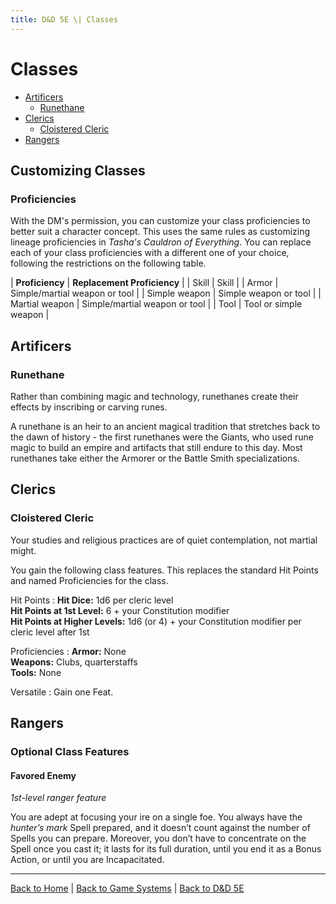 ```yaml
---
title: D&D 5E \| Classes
---
```


# Classes

- [Artificers](#artificers)
  - [Runethane](#runethane)
- [Clerics](#clerics)
  - [Cloistered Cleric](#cloistered-cleric)
- [Rangers](#rangers)

## Customizing Classes

### Proficiencies

With the DM's permission, you can customize your class proficiencies to better suit a character concept. This uses the same rules as customizing lineage proficiencies in *Tasha's Cauldron of Everything*. You can replace each of your class proficiencies with a different one of your choice, following the restrictions on the following table.

| **Proficiency** | **Replacement Proficiency** |
| Skill | Skill |
| Armor | Simple/martial weapon or tool |
| Simple weapon | Simple weapon or tool |
| Martial weapon | Simple/martial weapon or tool |
| Tool | Tool or simple weapon |

## Artificers

### Runethane

Rather than combining magic and technology, runethanes create their effects by inscribing or carving runes.

A runethane is an heir to an ancient magical tradition that stretches back to the dawn of history - the first runethanes were the Giants, who used rune magic to build an empire and artifacts that still endure to this day. Most runethanes take either the Armorer or the Battle Smith specializations.

## Clerics

### Cloistered Cleric

Your studies and religious practices are of quiet contemplation, not martial might.

You gain the following class features. This replaces the standard Hit Points and named Proficiencies for the class.

Hit Points
  : **Hit Dice:** 1d6 per cleric level<br>
    **Hit Points at 1st Level:** 6 + your Constitution modifier<br>
    **Hit Points at Higher Levels:** 1d6 (or 4) + your Constitution modifier per cleric level after 1st

Proficiencies
  : **Armor:** None<br>
    **Weapons:** Clubs, quarterstaffs<br>
    **Tools:** None

Versatile
  : Gain one Feat.

## Rangers

### Optional Class Features

#### Favored Enemy

*1st-level ranger feature*

You are adept at focusing your ire on a single foe. You always have the *hunter’s mark* Spell prepared, and it doesn’t count against the number of Spells you can prepare. Moreover, you don’t have to concentrate on the Spell once you cast it; it lasts for its full duration, until you end it as a Bonus Action, or until you are Incapacitated.

---

[Back to Home]({{site.baseurl}}/)
|
[Back to Game Systems]({{site.baseurl}}/systems)
|
[Back to D&D 5E]({{site.baseurl}}/systems/5e)
